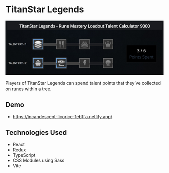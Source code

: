 # TitanStar Legends

![TitanStar Legends](./src/assets/TitanStar.jpg)

Players of TitanStar Legends can spend talent points that they’ve collected on runes within a tree.

## Demo

- https://incandescent-licorice-1eb1fa.netlify.app/

## Technologies Used

- React
- Redux
- TypeScript
- CSS Modules using Sass
- Vite
